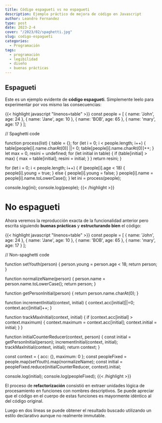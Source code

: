 ```yaml
---
title: Código espagueti vs no espagueti
description: Ejemplo práctico de mejora de código en Javascript
author: Leandro Fernandez
type: post
date: 2023-2-4
cover: "/2023/02/spaghetti.jpg"
slug: codigo-espagueti
categories:
  - Programación
tags:
  - programación
  - legibilidad
  - diseño
  - buenas prácticas
---
```


## Espagueti

Este es un ejemplo evidente de **código espagueti**. Simplemente leelo para experimentar por vos mismo las consecuencias:

{{< highlight javascript "linenos=table" >}}
const people = [
  { name: 'John', age: 24 },
  { name: 'Jane', age: 10 },
  { name: 'BOB', age: 65 },
  { name: 'mary', age: 17 }
];

// Spaghetti code

function process(list) {
  table = {};
  for (let i = 0; i < people.length; i++) {
    table[people[i].name.charAt(0)] ||= 0;
    table[people[i].name.charAt(0)]++;
  }
  let max = 0, resini = undefined;
  for (let initial in table) {
    if (table[initial] > max) {
      max = table[initial];
      resini = initial;
    }
  }
  return resini;
}

for (let i = 0; i < people.length; i++) {
  if (people[i].age < 18) {
    people[i].young = true;
  } else {
    people[i].young = false;
  }
  people[i].name = people[i].name.toLowerCase();
}
let ini = process(people);

console.log(ini);
console.log(people);
{{< /highlight >}}

# No espagueti

Ahora veremos la reproducción exacta de la funcionalidad anterior pero escrita siguiendo **buenas prácticas** y **estructurando bien** el código:

{{< highlight javascript "linenos=table" >}}
const people = [
  { name: 'John', age: 24 },
  { name: 'Jane', age: 10 },
  { name: 'BOB', age: 65 },
  { name: 'mary', age: 17 }
];

// Non-spaghetti code

function setYouth(person) {
  person.young = person.age < 18;
  return person;
}

function normalizeName(person) {
  person.name = person.name.toLowerCase();
  return person;
}

function getPersonInitial(person) {
  return person.name.charAt(0);
}

function incrementInitial(context, initial) {
  context.acc[initial]||=0;
  context.acc[initial]++;
}

function trackMaxInitial(context, initial) {
  if (context.acc[initial] > context.maximum) {
    context.maximum = context.acc[initial];
    context.initial = initial;
  }
}

function initialCounterReducer(context, person) {
  const initial = getPersonInitial(person);
  incrementInitial(context, initial);
  trackMaxInitial(context, initial);
  return context;
}

const context = { acc: {}, maximum: 0 };
const peopleFixed = people.map(setYouth).map(normalizeName);
const initial = peopleFixed.reduce(initialCounterReducer, context).initial;

console.log(initial);
console.log(peopleFixed);
{{< /highlight >}}

El proceso de **refactorización** consistió en extraer unidades lógica de procesamiento en funciones con nombres descriptivos. Se puede apreciar que el código en el cuerpo de estas funciones es mayormente idéntico al del código original.

Luego en dos líneas se puede obtener el resultado buscado utilizando un estilo declarativo aunque no realmente immutable.